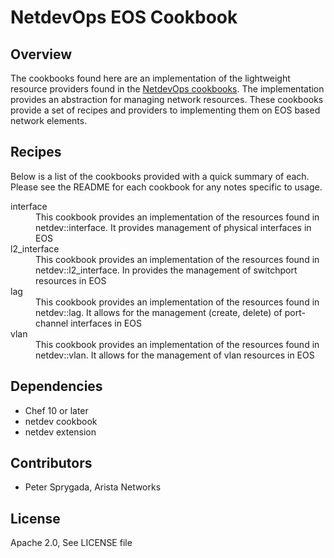 # NetdevOps EOS Cookbook

## Overview
The cookbooks found here are an implementation of the lightweight resource providers found in the [NetdevOps cookbooks](https://github.com/NetdevOps/chef-netdev-stdlib).  The implementation provides an abstraction for managing network resources.   These cookbooks provide a set of recipes and providers to implementing them on EOS based network elements.


## Recipes
Below is a list of the cookbooks provided with a quick summary of each.  Please see the README for each cookbook for any notes specific to usage.

<dl>
<dt>interface</dt> 
<dd>This cookbook provides an implementation of the resources found in netdev::interface.  It provides management of physical interfaces in EOS</dd>

<dt>l2_interface</dt>
<dd>This cookbook provides an implementation of the resources found in netdev::l2_interface.   In provides the management of switchport resources in EOS</dd>

<dt>lag</dt>
<dd>This cookbook provides an implementation of the resources found in netdev::lag.  It allows for the management (create, delete) of port-channel interfaces in EOS</dd>

<dt>vlan</dt>
<dd>This cookbook provides an implementation of the resources found in netdev::vlan.  It allows for the management of vlan resources in EOS</dd>
</dl>

## Dependencies
  * Chef 10 or later
  * netdev cookbook
  * netdev extension 

## Contributors
  * Peter Sprygada, Arista Networks

## License
  Apache 2.0, See LICENSE file